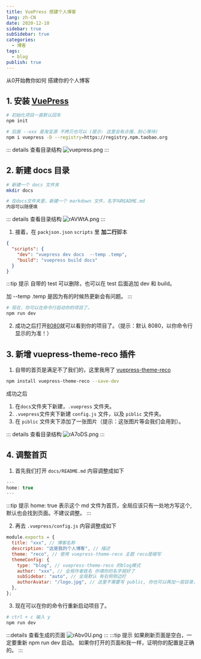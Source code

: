 ```yaml
---
title: VuePress 搭建个人博客
lang: zh-CN
date: 2020-12-10
sidebar: true
subSidebar: true
categories:
  - 博客
tags:
  - blog
publish: true
---
```


从0开始教你如何 搭建你的个人博客

<!-- more -->

## 1. 安装 [VuePress](https://www.vuepress.cn/guide/getting-started.html)

```sh
# 初始化项目一直默认回车
npm init

# 后面 --xxx 是淘宝源 不拷贝也可以 (提示: 这里会有点慢，耐心等待)
npm i vuepress -D --registry=https://registry.npm.taobao.org
```

::: details 查看目录结构
![vuepress.png](https://s3.ax1x.com/2020/12/11/rAkGOe.png)
:::

## 2. 新建 docs 目录

```sh
# 新建一个 docs 文件夹
mkdir docs

# 在docs文件夹里，新建一个 markdown 文件，名字叫README.md
内容可以随便填

```

::: details 查看目录结构
![rAVWtA.png](https://s3.ax1x.com/2020/12/11/rAVWtA.png)
:::

1. 接着，在 `packjson.json` `scripts` 里 **加二行**脚本

```json
{
  "scripts": {
    "dev": "vuepress dev docs  --temp .temp",
    "build": "vuepress build docs"
  }
}
```
:::tip 提示
自带的 test 可以删除，也可以在 test 后面追加 dev 和 build。

加 --temp .temp 是因为有的时候热更新会有问题。
:::

```sh
# 现在，你可以在命令行启动你的项目了。
npm run dev
```

2. 成功之后打开[8080](http://localhost:8080/)就可以看到你的项目了。（提示：默认 8080，以你命令行显示的为准！）

## 3. 新增 vuepress-theme-reco 插件

1. 自带的首页是满足不了我们的，这里我用了 [vuepress-theme-reco](https://vuepress-theme-reco.recoluan.com/views/1.x/installUse.html)

```sh
npm install vuepress-theme-reco --save-dev
```
成功之后

1. 在`docs`文件夹下新建，`.vuepress` 文件夹。
2. `.vuepress`文件夹下新建 `config.js` 文件，以及 `piblic` 文件夹。
3. 在 `piblic` 文件夹下添加了一张图片（提示：这张图片等会我们会用到）。

::: details 查看目录结构
![rA7oDS.png](https://s3.ax1x.com/2020/12/11/rA7oDS.png)
:::

## 4. 调整首页

1. 首先我们打开 `docs/README.md` 内容调整成如下

```js
---
home: true
---
```

:::tip 提示
home: true 表示这个 md 文件为首页，全局应该只有一处地方写这个,默认也会找到页面。不建议调整。
:::

2. 再去 `.vuepress/config.js` 内容调整成如下

```js
module.exports = {
  title: "xxx", // 博客名称
  description: "这是我的个人博客", // 描述
  theme: "reco", // 使用 vuepress-theme-reco 主题 reco是缩写
  themeConfig: {
    type: "blog", // vuepress-theme-reco 的blog模式
    author: "xxx", // 全局作者姓名 你填你的名字就好了
    subSidebar: "auto", // 全局默认 有右侧侧边栏
    authorAvatar: "/logo.jpg", // 这里不需要写 public, 你也可以再加一层目录，在 public 新建 img 文件夹 那么这里应该写成 img/logo.jpg
  },
};
```
3. 现在可以在你的命令行重新启动项目了。
```sh
# ctrl + c 输入 y
npm run dev
```
:::details 查看生成的页面
![rAbv0U.png](https://s3.ax1x.com/2020/12/11/rAbv0U.png)
:::
:::tip 提示
如果刷新页面是空白，一定要重新 npm run dev 启动。 如果你打开的页面和我一样，证明你的配置是正确的。
:::